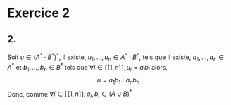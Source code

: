 # Exercice 2
## 2.
Soit $u \in (A^{*}\cdot B^{*})^{*}$,
il existe, $u_{1}, \dots, u_{n} \in A^{*}\cdot B^{*}$, tels que il existe, $a_{1},\dots, a_{n} \in A^{*}$ et $b_{1}, \dots, b_{n} \in B^{*}$ tels que $\forall i \in [\![1, n]\!], u_{i}=a_{i}b_{i}$ 
alors, 
$$u = a_{1}b_{1}\dots a_{n}b_{n}$$
Donc, comme $\forall i \in [\![1, n]\!], a_{i}, b_{i} \in (A \cup B)^{*}$ 